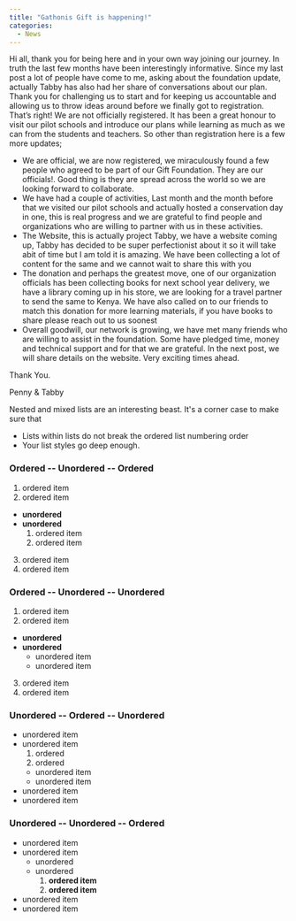 ```yaml
---
title: "Gathonis Gift is happening!"
categories:
  - News
---
```


Hi all, thank you for being here and in your own way joining our journey. In truth the last few months have been interestingly informative. Since my last post a lot of people have come to me, asking about the foundation update, actually Tabby has also had her share of conversations about our plan. Thank you for challenging us to start and for keeping us accountable and allowing us to throw ideas around before we finally got to registration. That’s right! We are not officially registered. It has been a great honour to visit our pilot schools and introduce our plans while learning as much as we can from the students and teachers. So other than registration here is a few more updates;

* We are official, we are now registered, we miraculously found a few people who agreed to be part of our Gift Foundation. They are our officials!. Good thing is they are spread across the world so we are looking forward to collaborate.
* We have had a couple of activities, Last month and the month before that we visited our pilot schools and actually hosted a conservation day in one, this is real progress and we are grateful to find people and organizations who are willing to partner with us in these activities.
* The Website, this is actually project Tabby, we have a website coming up, Tabby has decided to be super perfectionist about it so it will take abit of time but I am told it is amazing. We have been collecting a lot of content for the same and we cannot wait to share this with you
* The donation and perhaps the greatest move, one of our organization officials has been collecting books for next school year delivery, we have a library coming up in his store, we are looking for a travel partner to send the same to Kenya. We have also called on to our friends to match this donation for more learning materials, if you have books to share please reach out to us soonest
* Overall goodwill, our network is growing, we have met many friends who are willing to assist in the foundation. Some have pledged time, money and technical support and for that we are grateful.
In the next post, we will share details on the website. Very exciting times ahead.

Thank You.

Penny & Tabby



Nested and mixed lists are an interesting beast. It's a corner case to make sure that

* Lists within lists do not break the ordered list numbering order
* Your list styles go deep enough.

### Ordered -- Unordered -- Ordered

1. ordered item
2. ordered item 
  * **unordered**
  * **unordered** 
    1. ordered item
    2. ordered item
3. ordered item
4. ordered item

### Ordered -- Unordered -- Unordered

1. ordered item
2. ordered item 
  * **unordered**
  * **unordered** 
    * unordered item
    * unordered item
3. ordered item
4. ordered item

### Unordered -- Ordered -- Unordered

* unordered item
* unordered item 
  1. ordered
  2. ordered 
    * unordered item
    * unordered item
* unordered item
* unordered item

### Unordered -- Unordered -- Ordered

* unordered item
* unordered item 
  * unordered
  * unordered 
    1. **ordered item**
    2. **ordered item**
* unordered item
* unordered item